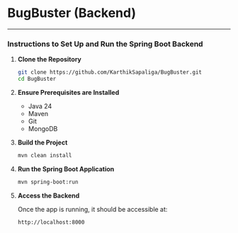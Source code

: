 # BugBuster (Backend)

---

### Instructions to Set Up and Run the Spring Boot Backend

1. **Clone the Repository**

    ```bash
    git clone https://github.com/KarthikSapaliga/BugBuster.git
    cd BugBuster
    ```

2. **Ensure Prerequisites are Installed**

    - Java 24
    - Maven
    - Git
    - MongoDB

3. **Build the Project**

    ```bash
    mvn clean install
    ```

4. **Run the Spring Boot Application**

    ```bash
    mvn spring-boot:run
    ```

5. **Access the Backend**

    Once the app is running, it should be accessible at:

    ```
    http://localhost:8000
    ```
